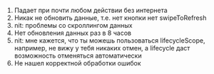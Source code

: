 1) Падает при почти любом действии без интернета
2) Никак не обновить данные, т.е. нет кнопки нет swipeToRefresh
3) nit: проблемы со скроллингом данных
4) Нет обновления данных раз в 8 часов
5) nit: мне кажется, что ты можешь пользоваться lifecycleScope, например, не вижу у тебя никаких отмен, а lifecycle даст возможность отменяться автоматически
6) Не нашел корректной обработки ошибок
